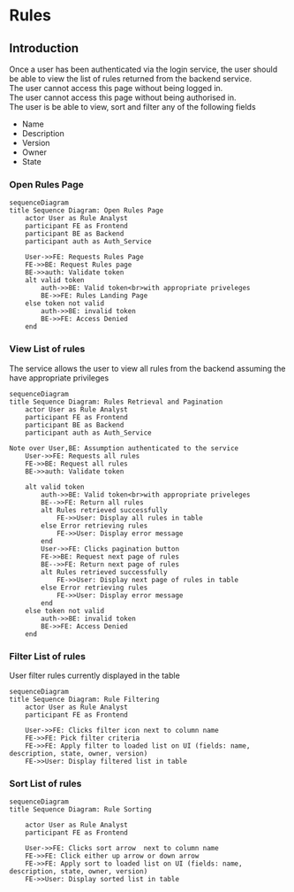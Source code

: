 <!-- SPDX-License-Identifier: Apache-2.0 -->
# Rules

## Introduction

Once a user has been authenticated via the login service, the user should be able to view the list of rules returned from the backend service.  
The user cannot access this page without being logged in.  
The user cannot access this page without being authorised in.  
The user is be able to view, sort and filter any of the following fields  

- Name
- Description
- Version
- Owner
- State

### Open Rules Page

```mermaid
sequenceDiagram
title Sequence Diagram: Open Rules Page
    actor User as Rule Analyst
    participant FE as Frontend
    participant BE as Backend
    participant auth as Auth_Service

    User->>FE: Requests Rules Page
    FE->>BE: Request Rules page
    BE->>auth: Validate token
    alt valid token
        auth->>BE: Valid token<br>with appropriate priveleges
        BE->>FE: Rules Landing Page
    else token not valid
        auth->>BE: invalid token
        BE->>FE: Access Denied
    end
```

### View List of rules

The service allows the user to view all rules from the backend assuming the have appropriate privileges

```mermaid
sequenceDiagram
title Sequence Diagram: Rules Retrieval and Pagination
    actor User as Rule Analyst
    participant FE as Frontend
    participant BE as Backend
    participant auth as Auth_Service

Note over User,BE: Assumption authenticated to the service
    User->>FE: Requests all rules
    FE->>BE: Request all rules
    BE->>auth: Validate token

    alt valid token
        auth->>BE: Valid token<br>with appropriate priveleges
        BE-->>FE: Return all rules
        alt Rules retrieved successfully
            FE->>User: Display all rules in table
        else Error retrieving rules
            FE->>User: Display error message
        end
        User->>FE: Clicks pagination button
        FE->>BE: Request next page of rules
        BE-->>FE: Return next page of rules
        alt Rules retrieved successfully
            FE->>User: Display next page of rules in table
        else Error retrieving rules
            FE->>User: Display error message
        end
    else token not valid
        auth->>BE: invalid token
        BE->>FE: Access Denied
    end

```

### Filter List of rules

User  filter rules currently displayed in the table

```mermaid
sequenceDiagram
title Sequence Diagram: Rule Filtering
    actor User as Rule Analyst
    participant FE as Frontend

    User->>FE: Clicks filter icon next to column name
    FE->>FE: Pick filter criteria
    FE->>FE: Apply filter to loaded list on UI (fields: name, description, state, owner, version)
    FE->>User: Display filtered list in table

```

### Sort List of rules

```mermaid
sequenceDiagram
title Sequence Diagram: Rule Sorting 

    actor User as Rule Analyst
    participant FE as Frontend

    User->>FE: Clicks sort arrow  next to column name
    FE->>FE: Click either up arrow or down arrow
    FE->>FE: Apply sort to loaded list on UI (fields: name, description, state, owner, version)
    FE->>User: Display sorted list in table

```
